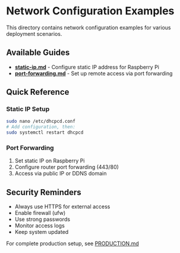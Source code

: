 # Network Configuration Examples

This directory contains network configuration examples for various deployment scenarios.

## Available Guides

- **[static-ip.md](static-ip.md)** - Configure static IP address for Raspberry Pi
- **[port-forwarding.md](port-forwarding.md)** - Set up remote access via port forwarding

## Quick Reference

### Static IP Setup
```bash
sudo nano /etc/dhcpcd.conf
# Add configuration, then:
sudo systemctl restart dhcpcd
```

### Port Forwarding
1. Set static IP on Raspberry Pi
2. Configure router port forwarding (443/80)
3. Access via public IP or DDNS domain

## Security Reminders

- Always use HTTPS for external access
- Enable firewall (ufw)
- Use strong passwords
- Monitor access logs
- Keep system updated

For complete production setup, see [PRODUCTION.md](../PRODUCTION.md)
